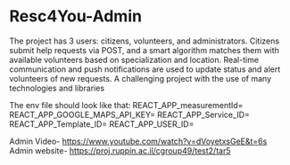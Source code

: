 # Resc4You-Admin
The project has 3 users: citizens, volunteers, and administrators.
 Citizens submit help requests via POST, and a smart algorithm matches them with available volunteers based on specialization and location.
 Real-time communication and push notifications are used to update status and alert volunteers of new requests.
 A challenging project with the use of many technologies and libraries

The env file should look like that:
REACT_APP_measurementId=
REACT_APP_GOOGLE_MAPS_API_KEY=
REACT_APP_Service_ID=
REACT_APP_Template_ID=
REACT_APP_USER_ID=

Admin Video- https://www.youtube.com/watch?v=dVoyetxsGeE&t=6s
Admin website- https://proj.ruppin.ac.il/cgroup49/test2/tar5
